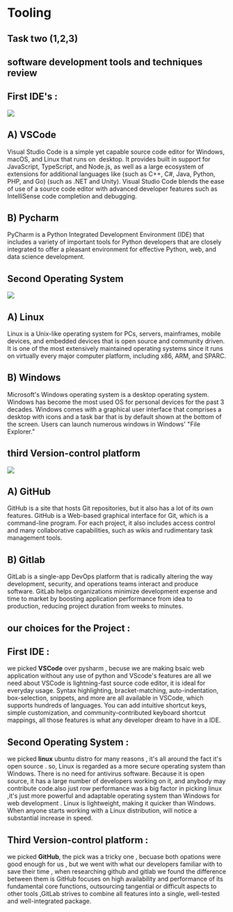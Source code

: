 # Tooling  

## Task two (1,2,3)

## software development tools and techniques review

## **First IDE's :**

![](https://content.techgig.com/photo/75388084/pycharm-vs-visual-studio-code-which-one-to-choose-for-python-development.jpg?79855)

## A) VSCode 

Visual Studio Code is a simple yet capable source code editor for Windows, macOS, and Linux that runs on  desktop. It provides built in support for JavaScript, TypeScript, and Node.js, as well as a large ecosystem of extensions for additional languages like (such as C++, C#, Java, Python, PHP, and Go) (such as .NET and Unity).
Visual Studio Code blends the ease of use of a source code editor with advanced developer features such as IntelliSense code completion and debugging.


## B) Pycharm

PyCharm is a Python Integrated Development Environment (IDE) that includes a variety of important tools for Python developers that are closely integrated to offer a pleasant environment for effective Python, web, and data science development.



## **Second Operating System** 

![](https://hackr.io/blog/linux-vs-windows/thumbnail/large)

## A) Linux

Linux is a Unix-like operating system for PCs, servers, mainframes, mobile devices, and embedded devices that is open source and community driven. It is one of the most extensively maintained operating systems since it runs on virtually every major computer platform, including x86, ARM, and SPARC.

## B) Windows 

Microsoft's Windows operating system is a desktop operating system. Windows has become the most used OS for personal devices for the past 3 decades. Windows comes with a graphical user interface that comprises a desktop with icons and a task bar that is by default shown at the bottom of the screen. Users can launch numerous windows in Windows' "File Explorer."

## **third Version-control platform**

![](https://encrypted-tbn0.gstatic.com/images?q=tbn:ANd9GcRjNVA_ecWXMxWHO_ou3ZKNI5XKYzBpfnJtqAZWZ83OaMjO8EbYcIFMi5ru5aa8FbZN-0Q&usqp=CAU)

## A) GitHub

GitHub is a site that hosts Git repositories, but it also has a lot of its own features. GitHub is a Web-based graphical interface for Git, which is a command-line program. For each project, it also includes access control and many collaborative capabilities, such as wikis and rudimentary task management tools.

## B) Gitlab

GitLab is a single-app DevOps platform that is radically altering the way development, security, and operations teams interact and produce software. GitLab helps organizations minimize development expense and time to market by boosting application performance from idea to production, reducing project duration from weeks to minutes.

## **our choices for the Project** :

## **First IDE** :

we picked **VSCode** over pysharm , becuse we are making bsaic web application without any use of python and VScode's features are all we need about VSCode is lightning-fast source code editor, it is ideal for everyday usage. Syntax highlighting, bracket-matching, auto-indentation, box-selection, snippets, and more are all available in VSCode, which supports hundreds of languages. You can add intuitive shortcut keys, simple customization, and community-contributed keyboard shortcut mappings, all those features is what any developer dream to have in a IDE.

## **Second Operating System** :

we picked **linux** ubuntu distro  for many reasons , it's all around the fact it's open source . so, Linux is regarded as a more secure operating system than Windows. There is no need for antivirus software. Because it is open source, it has a large number of developers working on it, and anybody may contribute code.also just row performance was a big factor in picking linux ,it's just  more powerful and adaptable operating system than Windows for web development . Linux is lightweight, making it quicker than Windows. When anyone starts working with a Linux distribution, will notice a substantial increase in speed.

## **Third Version-control platform** :

we picked **GitHub**, the pick was a tricky one , becuase both opations were good enough for us , but we went with what our developers familiar with to save their time , when researching github and gitlab we found the difference between them is GitHub focuses on high availability and performance of its fundamental core functions, outsourcing tangential or difficult aspects to other tools ,GitLab strives to combine all features into a single, well-tested and well-integrated package. 





